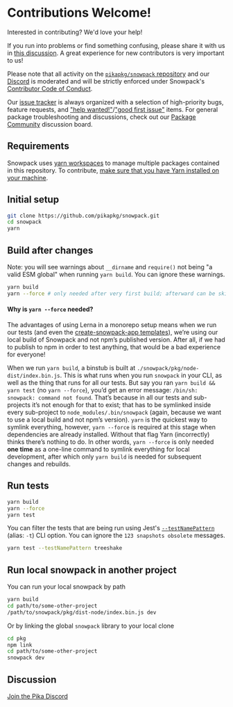 # Contributions Welcome!

Interested in contributing? We'd love your help!

If you run into problems or find something confusing, please share it with us in [this discussion](https://github.com/pikapkg/snowpack/discussions/958). A great experience for new contributors is very important to us!

Please note that all activity on the [`pikapkg/snowpack` repository](https://github.com/pikapkg/snowpack) and our [Discord](https://discord.gg/rS8SnRk) is moderated and will be strictly enforced under Snowpack's [Contributor Code of Conduct](CODE_OF_CONDUCT.md).

Our [issue tracker](https://github.com/pikapkg/snowpack/issues) is always organized with a selection of high-priority bugs, feature requests, and ["help wanted!"](https://github.com/pikapkg/snowpack/issues?q=is%3Aissue+is%3Aopen+label%3A%22help+wanted%22)/["good first issue"](https://github.com/pikapkg/snowpack/issues?q=is%3Aissue+is%3Aopen+label%3A%22good+first+issue%22) items. For general package troubleshooting and discussions, check out our [Package Community](https://www.pika.dev/npm/snowpack/discuss) discussion board.

## Requirements

Snowpack uses [yarn workspaces](https://classic.yarnpkg.com/) to manage multiple packages contained in this repository. To contribute, [make sure that you have Yarn installed on your machine](https://classic.yarnpkg.com/en/docs/install).

## Initial setup

```bash
git clone https://github.com/pikapkg/snowpack.git
cd snowpack
yarn
```

## Build after changes

Note: you will see warnings about `__dirname` and `require()` not being "a valid ESM global" when running `yarn build`. You can ignore these warnings.

```bash
yarn build
yarn --force # only needed after very first build; afterward can be skipped
```

#### Why is `yarn --force` needed?

The advantages of using Lerna in a monorepo setup means when we run our tests (and even the [create-snowpack-app templates](./create-snowpack-app)), we’re using our local build of Snowpack and not npm’s published version. After all, if we had to publish to npm in order to test anything, that would be a bad experience for everyone!

When we run `yarn build`, a binstub is built at `./snowpack/pkg/node-dist/index.bin.js`. This is what runs when you run `snowpack` in your CLI, as well as the thing that runs for all our tests. But say you ran `yarn build && yarn test` (no `yarn --force`), you’d get an error message: `/bin/sh: snowpack: command not found`. That’s because in all our tests and sub-projects it’s not enough for that to exist; that has to be symlinked inside every sub-project to `node_modules/.bin/snowpack` (again, because we want to use a local build and not npm’s version). `yarn` is the quickest way to symlink everything, however, `yarn --force` is required at this stage when dependencies are already installed. Without that flag Yarn (incorrectly) thinks there’s nothing to do. In other words, `yarn --force` is only needed **one time** as a one-line command to symlink everything for local development, after which only `yarn build` is needed for subsequent changes and rebuilds.

## Run tests

```bash
yarn build
yarn --force
yarn test
```

You can filter the tests that are being run using Jest's [`--testNamePattern`](https://jestjs.io/docs/en/cli#--testnamepatternregex) (alias: `-t`) CLI option. You can ignore the `123 snapshots obsolete` messages.

```bash
yarn test --testNamePattern treeshake
```

## Run local snowpack in another project

You can run your local snowpack by path

```bash
yarn build
cd path/to/some-other-project
/path/to/snowpack/pkg/dist-node/index.bin.js dev
```

Or by linking the global `snowpack` library to your local clone

```bash
cd pkg
npm link
cd path/to/some-other-project
snowpack dev
```

## Discussion

[Join the Pika Discord](https://discord.gg/rS8SnRk)

